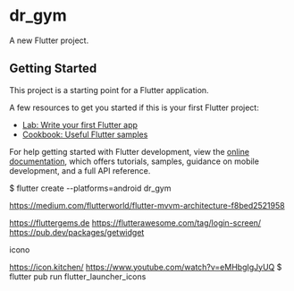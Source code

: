 # dr_gym

A new Flutter project.

## Getting Started

This project is a starting point for a Flutter application.

A few resources to get you started if this is your first Flutter project:

- [Lab: Write your first Flutter app](https://docs.flutter.dev/get-started/codelab)
- [Cookbook: Useful Flutter samples](https://docs.flutter.dev/cookbook)

For help getting started with Flutter development, view the
[online documentation](https://docs.flutter.dev/), which offers tutorials,
samples, guidance on mobile development, and a full API reference.


$ flutter create --platforms=android dr_gym

https://medium.com/flutterworld/flutter-mvvm-architecture-f8bed2521958

https://fluttergems.de
https://flutterawesome.com/tag/login-screen/
https://pub.dev/packages/getwidget

icono

https://icon.kitchen/
https://www.youtube.com/watch?v=eMHbgIgJyUQ
$ flutter pub run flutter_launcher_icons